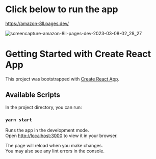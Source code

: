 # Click below to run the app

https://amazon-8ll.pages.dev/

![screencapture-amazon-8ll-pages-dev-2023-03-08-02_28_27](https://user-images.githubusercontent.com/108679567/223551171-3790f191-3fc8-4d07-9a95-9b68c62d0331.png)






# Getting Started with Create React App

This project was bootstrapped with [Create React App](https://github.com/facebook/create-react-app).

## Available Scripts

In the project directory, you can run:

### `yarn start`

Runs the app in the development mode.\
Open [http://localhost:3000](http://localhost:3000) to view it in your browser.

The page will reload when you make changes.\
You may also see any lint errors in the console.



